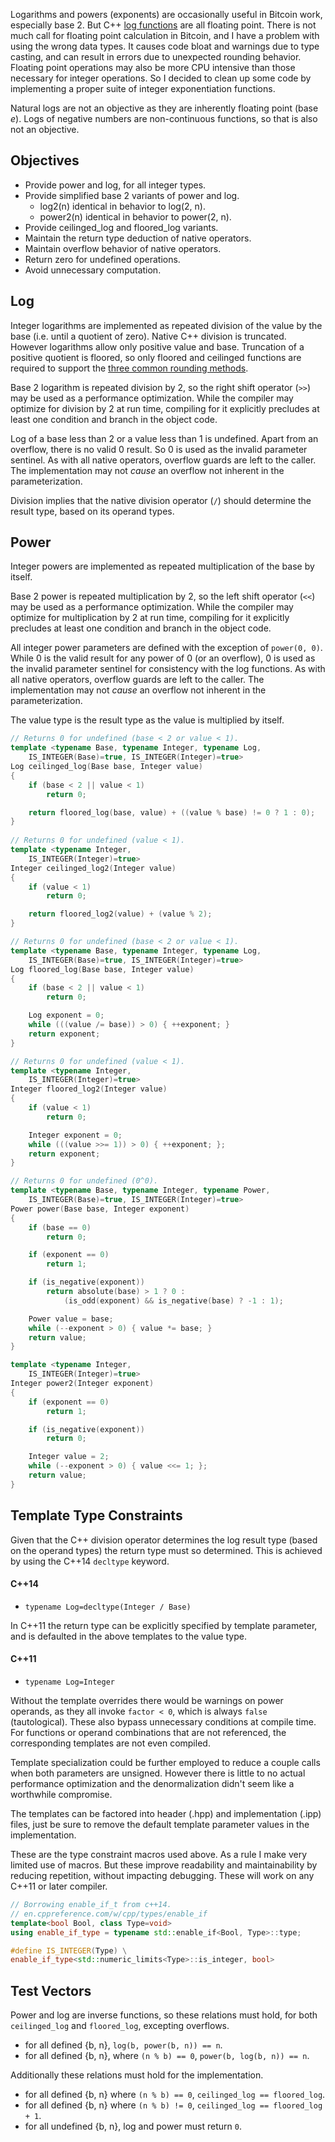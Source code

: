 Logarithms and powers (exponents) are occasionally useful in Bitcoin work, especially base 2. But C++ [log functions](https://en.cppreference.com/w/cpp/numeric/math/log) are all floating point. There is not much call for floating point calculation in Bitcoin, and I have a problem with using the wrong data types. It causes code bloat and warnings due to type casting, and can result in errors due to unexpected rounding behavior. Floating point operations may also be more CPU intensive than those necessary for integer operations. So I decided to clean up some code by implementing a proper suite of integer exponentiation functions.

Natural logs are not an objective as they are inherently floating point (base *e*). Logs of negative numbers are non-continuous functions, so that is also not an objective.

## Objectives

* Provide power and log, for all integer types.
* Provide simplified base 2 variants of power and log.
  * log2(n) identical in behavior to log(2, n).
  * power2(n) identical in behavior to power(2, n).
* Provide ceilinged_log and floored_log variants.
* Maintain the return type deduction of native operators.
* Maintain overflow behavior of native operators.
* Return zero for undefined operations.
* Avoid unnecessary computation.

## Log

Integer logarithms are implemented as repeated division of the value by the base (i.e. until a quotient of zero). Native C++ division is truncated. However logarithms allow only positive value and base. Truncation of a positive quotient is floored, so only floored and ceilinged functions are required to support the [three common rounding methods](Integer-Division-Unraveled).

Base 2 logarithm is repeated division by 2, so the right shift operator (`>>`) may be used as a performance optimization. While the compiler may optimize for division by 2 at run time, compiling for it explicitly precludes at least one condition and branch in the object code.

Log of a base less than 2 or a value less than 1 is undefined. Apart from an overflow, there is no valid 0 result. So 0 is used as the invalid parameter sentinel. As with all native operators, overflow guards are left to the caller. The implementation may not *cause* an overflow not inherent in the parameterization.

Division implies that the native division operator (`/`) should determine the result type, based on its operand types.

## Power

Integer powers are implemented as repeated multiplication of the base by itself.

Base 2 power is repeated multiplication by 2, so the left shift operator (`<<`) may be used as a performance optimization. While the compiler may optimize for multiplication by 2 at run time, compiling for it explicitly precludes at least one condition and branch in the object code.

All integer power parameters are defined with the exception of `power(0, 0)`. While 0 is the valid result for any power of 0 (or an overflow), 0 is used as the invalid parameter sentinel for consistency with the log functions. As with all native operators, overflow guards are left to the caller. The implementation may not *cause* an overflow not inherent in the parameterization.

The value type is the result type as the value is multiplied by itself.

```cpp
// Returns 0 for undefined (base < 2 or value < 1).
template <typename Base, typename Integer, typename Log,
    IS_INTEGER(Base)=true, IS_INTEGER(Integer)=true>
Log ceilinged_log(Base base, Integer value)
{
    if (base < 2 || value < 1)
        return 0;

    return floored_log(base, value) + ((value % base) != 0 ? 1 : 0);
}
    
// Returns 0 for undefined (value < 1).
template <typename Integer,
    IS_INTEGER(Integer)=true>
Integer ceilinged_log2(Integer value)
{
    if (value < 1)
        return 0;

    return floored_log2(value) + (value % 2);
}

// Returns 0 for undefined (base < 2 or value < 1).
template <typename Base, typename Integer, typename Log,
    IS_INTEGER(Base)=true, IS_INTEGER(Integer)=true>
Log floored_log(Base base, Integer value)
{
    if (base < 2 || value < 1)
        return 0;

    Log exponent = 0;
    while (((value /= base)) > 0) { ++exponent; }
    return exponent;
}

// Returns 0 for undefined (value < 1).
template <typename Integer,
    IS_INTEGER(Integer)=true>
Integer floored_log2(Integer value)
{
    if (value < 1)
        return 0;

    Integer exponent = 0;
    while (((value >>= 1)) > 0) { ++exponent; };
    return exponent;
}

// Returns 0 for undefined (0^0).
template <typename Base, typename Integer, typename Power,
    IS_INTEGER(Base)=true, IS_INTEGER(Integer)=true>
Power power(Base base, Integer exponent)
{
    if (base == 0)
        return 0;

    if (exponent == 0)
        return 1;

    if (is_negative(exponent))
        return absolute(base) > 1 ? 0 :
            (is_odd(exponent) && is_negative(base) ? -1 : 1);

    Power value = base;
    while (--exponent > 0) { value *= base; }
    return value;
}

template <typename Integer,
    IS_INTEGER(Integer)=true>
Integer power2(Integer exponent)
{
    if (exponent == 0)
        return 1;

    if (is_negative(exponent))
        return 0;

    Integer value = 2;
    while (--exponent > 0) { value <<= 1; };
    return value;
}
```
## Template Type Constraints

Given that the C++ division operator determines the log result type (based on the operand types) the return type must so determined. This is achieved by using the C++14 `decltype` keyword.

#### C++14
* `typename Log=decltype(Integer / Base)`

In C++11 the return type can be explicitly specified by template parameter, and is defaulted in the above templates to the value type.

#### C++11
* `typename Log=Integer`

Without the template overrides there would be warnings on power operands, as they all invoke `factor < 0`, which is always `false` (tautological). These also bypass unnecessary conditions at compile time. For functions or operand combinations that are not referenced, the corresponding templates are not even compiled.

Template specialization could be further employed to reduce a couple calls when both parameters are unsigned. However there is little to no actual performance optimization and the denormalization didn't seem like a worthwhile compromise.

The templates can be factored into header (.hpp) and implementation (.ipp) files, just be sure to remove the default template parameter values in the implementation.

These are the type constraint macros used above. As a rule I make very limited use of macros. But these improve readability and maintainability by reducing repetition, without impacting debugging. These will work on any C++11 or later compiler.
```cpp
// Borrowing enable_if_t from c++14.
// en.cppreference.com/w/cpp/types/enable_if
template<bool Bool, class Type=void>
using enable_if_type = typename std::enable_if<Bool, Type>::type;

#define IS_INTEGER(Type) \
enable_if_type<std::numeric_limits<Type>::is_integer, bool>
```

## Test Vectors

Power and log are inverse functions, so these relations must hold, for both `ceilinged_log` and `floored_log`, excepting overflows.

* for all defined {b, n}, `log(b, power(b, n)) == n`.
* for all defined {b, n}, where `(n % b) == 0`, `power(b, log(b, n)) == n`.

Additionally these relations must hold for the implementation.

* for all defined {b, n} where `(n % b) == 0`, `ceilinged_log == floored_log`.
* for all defined {b, n} where `(n % b) != 0`, `ceilinged_log == floored_log + 1`.
* for all undefined {b, n}, log and power must return `0`.

